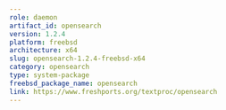 ```yaml
---
role: daemon
artifact_id: opensearch
version: 1.2.4
platform: freebsd
architecture: x64
slug: opensearch-1.2.4-freebsd-x64
category: opensearch
type: system-package
freebsd_package_name: opensearch
link: https://www.freshports.org/textproc/opensearch
---
```

